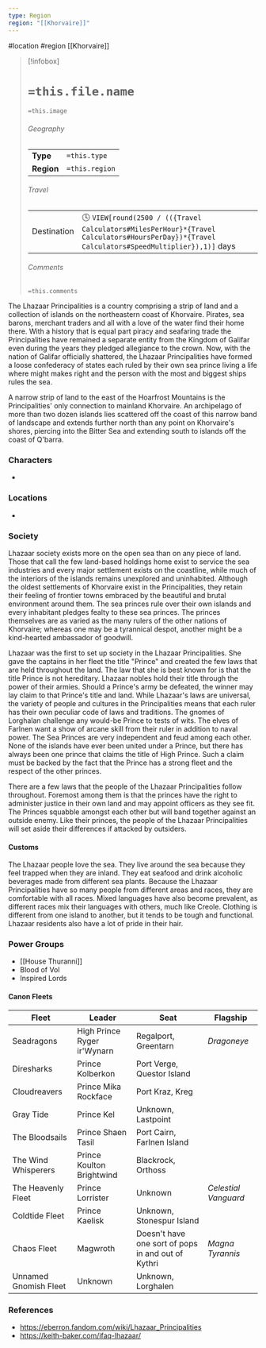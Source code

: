 ```yaml
---
type: Region
region: "[[Khorvaire]]"
---
```

 #location #region [[Khorvaire]]

> [!infobox]
> # `=this.file.name`
> `=this.image`
> ###### Geography
> |  |  |
> | ---- | ---- |
> | **Type** | `=this.type` |
> | **Region** | `=this.region` |
> ###### Travel
> |  |  |
> | ---- | ---- |
> | Destination | 🕓 `VIEW[round(2500 / (({Travel Calculators#MilesPerHour}*{Travel Calculators#HoursPerDay})*{Travel Calculators#SpeedMultiplier}),1)]` days |
> ###### Comments
> `=this.comments`

The Lhazaar Principalities is a country comprising a strip of land and a collection of islands on the northeastern coast of Khorvaire. Pirates, sea barons, merchant traders and all with a love of the water find their home there. With a history that is equal part piracy and seafaring trade the Principalities have remained a separate entity from the Kingdom of Galifar even during the years they pledged allegiance to the crown. Now, with the nation of Galifar officially shattered, the Lhazaar Principalities have formed a loose confederacy of states each ruled by their own sea prince living a life where might makes right and the person with the most and biggest ships rules the sea.

A narrow strip of land to the east of the Hoarfrost Mountains is the Principalities' only connection to mainland Khorvaire. An archipelago of more than two dozen islands lies scattered off the coast of this narrow band of landscape and extends further north than any point on Khorvaire's shores, piercing into the Bitter Sea and extending south to islands off the coast of Q'barra.

### Characters

* 

### Locations

* 

### Society

Lhazaar society exists more on the open sea than on any piece of land. Those that call the few land-based holdings home exist to service the sea industries and every major settlement exists on the coastline, while much of the interiors of the islands remains unexplored and uninhabited. Although the oldest settlements of Khorvaire exist in the Principalities, they retain their feeling of frontier towns embraced by the beautiful and brutal environment around them. The sea princes rule over their own islands and every inhabitant pledges fealty to these sea princes. The princes themselves are as varied as the many rulers of the other nations of Khorvaire; whereas one may be a tyrannical despot, another might be a kind-hearted ambassador of goodwill.

Lhazaar was the first to set up society in the Lhazaar Principalities. She gave the captains in her fleet the title "Prince" and created the few laws that are held throughout the land. The law that she is best known for is that the title Prince is not hereditary. Lhazaar nobles hold their title through the power of their armies. Should a Prince's army be defeated, the winner may lay claim to that Prince's title and land. While Lhazaar's laws are universal, the variety of people and cultures in the Principalities means that each ruler has their own peculiar code of laws and traditions. The gnomes of Lorghalan challenge any would-be Prince to tests of wits. The elves of Farlnen want a show of arcane skill from their ruler in addition to naval power. The Sea Princes are very independent and feud among each other. None of the islands have ever been united under a Prince, but there has always been one prince that claims the title of High Prince. Such a claim must be backed by the fact that the Prince has a strong fleet and the respect of the other princes.

There are a few laws that the people of the Lhazaar Principalities follow throughout. Foremost among them is that the princes have the right to administer justice in their own land and may appoint officers as they see fit. The Princes squabble amongst each other but will band together against an outside enemy. Like their princes, the people of the Lhazaar Principalities will set aside their differences if attacked by outsiders.

#### Customs

The Lhazaar people love the sea. They live around the sea because they feel trapped when they are inland. They eat seafood and drink alcoholic beverages made from different sea plants. Because the Lhazaar Principalities have so many people from different areas and races, they are comfortable with all races. Mixed languages have also become prevalent, as different races mix their languages with others, much like Creole. Clothing is different from one island to another, but it tends to be tough and functional. Lhazaar residents also have a lot of pride in their hair.

### Power Groups

* [[House Thuranni]]
* Blood of Vol
* Inspired Lords

#### Canon Fleets
  
| Fleet                 | Leader                      | Seat                                               | Flagship             |
| --------------------- | --------------------------- | -------------------------------------------------- | -------------------- |
| Seadragons            | High Prince Ryger ir'Wynarn | Regalport, Greentarn                               | *Dragoneye*          |
| Diresharks            | Prince Kolberkon            | Port Verge, Questor Island                         |                      |
| Cloudreavers          | Prince Mika Rockface        | Port Kraz, Kreg                                    |                      |
| Gray Tide             | Prince Kel                  | Unknown, Lastpoint                                 |                      |
| The Bloodsails        | Prince Shaen Tasil          | Port Cairn, Farlnen Island                         |                      |
| The Wind Whisperers   | Prince Koulton Brightwind   | Blackrock, Orthoss                                 |                      |
| The Heavenly Fleet    | Prince Lorrister            | Unknown                                            | *Celestial Vanguard* |
| Coldtide Fleet        | Prince Kaelisk              | Unknown, Stonespur Island                          |                      |
| Chaos Fleet           | Magwroth                    | Doesn't have one sort of pops in and out of Kythri | *Magna Tyrannis*     |
| Unnamed Gnomish Fleet | Unknown                     | Unknown, Lorghalen                                 |                      |

### References

* https://eberron.fandom.com/wiki/Lhazaar_Principalities
* https://keith-baker.com/ifaq-lhazaar/
